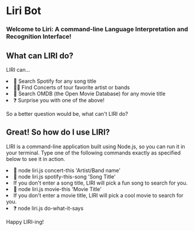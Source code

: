 # Liri Bot
### Welcome to Liri: A command-line Language Interpretation and Recognition Interface!

## What can LIRI do?
LIRI can...
<li> 🎵 Search Spotify for any song title </li>
<li> 🤘🏼 Find Concerts of tour favorite artist or bands </li>
<li> 🎥 Search OMDB (the Open Movie Database) for any movie title  </li> 
<li> ❓ Surprise you with one of the above!  </li> 

So a better question would be, what can't LIRI do?

## Great! So how do I use LIRI?
LIRI is a command-line application built using Node.js, so you can run it in your terminal. Type one of the following commands exactly as specified below to see it in action.

<li>🤘 node liri.js concert-this 'Artist/Band name' </li> 
<li>🎵 node liri.js spotify-this-song 'Song Title' </li> 
<li>If you don't enter a song title, LIRI will pick a fun song to search for you. </li> 
<li>🎥 node liri.js movie-this 'Movie Title' </li> 
<li>If you don't enter a movie title, LIRI will pick a cool movie to search for you. </li> 
<li>❓ node liri.js do-what-it-says </li> 

Happy LIRI-ing!
